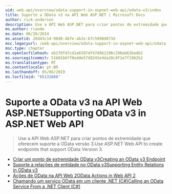 ```yaml
---
uid: web-api/overview/odata-support-in-aspnet-web-api/odata-v3/index
title: Suporte a OData v3 na API Web ASP.NET | Microsoft Docs
author: rick-anderson
description: Use a API Web ASP.NET para criar pontos de extremidade que oferecem suporte a OData versão 3.
ms.author: riande
ms.date: 06/26/2014
ms.assetid: 26d43c14-98d8-46fe-ab2e-b7c5998d073d
msc.legacyurl: /web-api/overview/odata-support-in-aspnet-web-api/odata-v3
msc.type: chapter
ms.openlocfilehash: eb270fd7cd1e6507df47d9b1296c296eb63bedb2
ms.sourcegitcommit: 51b01b6ff8edde57d8243e4da28c9f1e7f1962b2
ms.translationtype: MT
ms.contentlocale: pt-BR
ms.lasthandoff: 05/06/2019
ms.locfileid: "65131666"
---
```

# <a name="supporting-odata-v3-in-aspnet-web-api"></a><span data-ttu-id="adbad-103">Suporte a OData v3 na API Web ASP.NET</span><span class="sxs-lookup"><span data-stu-id="adbad-103">Supporting OData v3 in ASP.NET Web API</span></span>

> <span data-ttu-id="adbad-104">Use a API Web ASP.NET para criar pontos de extremidade que oferecem suporte a OData versão 3.</span><span class="sxs-lookup"><span data-stu-id="adbad-104">Use ASP.NET Web API to create endpoints that support OData Version 3.</span></span>

- [<span data-ttu-id="adbad-105">Criar um ponto de extremidade OData v3</span><span class="sxs-lookup"><span data-stu-id="adbad-105">Creating an OData v3 Endpoint</span></span>](creating-an-odata-endpoint.md)
- [<span data-ttu-id="adbad-106">Suporte a relações de entidade no OData v3</span><span class="sxs-lookup"><span data-stu-id="adbad-106">Supporting Entity Relations in OData v3</span></span>](working-with-entity-relations.md)
- [<span data-ttu-id="adbad-107">Ações de OData na API Web 2</span><span class="sxs-lookup"><span data-stu-id="adbad-107">OData Actions in Web API 2</span></span>](odata-actions.md)
- [<span data-ttu-id="adbad-108">Chamando um serviço OData em um cliente .NET (C#)</span><span class="sxs-lookup"><span data-stu-id="adbad-108">Calling an OData Service From a .NET Client (C#)</span></span>](calling-an-odata-service-from-a-net-client.md)
